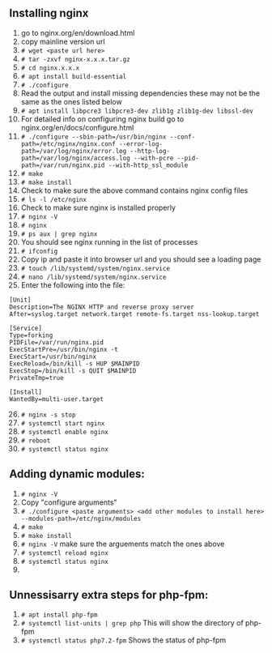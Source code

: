 ## Installing nginx
1.  go to nginx.org/en/download.html
2.  copy mainline version url
3.  ```# wget <paste url here>```
4.  ```# tar -zxvf nginx-x.x.x.tar.gz```
5.  ```# cd nginx.x.x.x```
6.  ```# apt install build-essential```
7.  ```# ./configure```
8.  Read the output and install missing dependencies these may not be the same as the ones listed below
9.  ```# apt install libpcre3 libpcre3-dev zlib1g zlib1g-dev libssl-dev```
10. For detailed info on configuring nginx build go to nginx.org/en/docs/configure.html 
11. ```# ./configure --sbin-path=/usr/bin/nginx --conf-path=/etc/nginx/nginx.conf --error-log-path=/var/log/nginx/error.log --http-log-path=/var/log/nginx/access.log --with-pcre --pid-path=/var/run/nginx.pid --with-http_ssl_module```
12. ```# make```
13. ```# make install```
14. Check to make sure the above command contains nginx config files
15. ```# ls -l /etc/nginx```
16. Check to make sure nginx is installed properly
17. ```# nginx -V```
18. ```# nginx```
19. ```# ps aux | grep nginx```
20. You should see nginx running in the list of processes
21. ```# ifconfig```
22. Copy ip and paste it into browser url and you should see a loading page
23. ```# touch /lib/systemd/system/nginx.service```
24. ```# nano /lib/systemd/system/nginx.service```
25. Enter the following into the file:
```
[Unit]
Description=The NGINX HTTP and reverse proxy server
After=syslog.target network.target remote-fs.target nss-lookup.target

[Service]
Type=forking
PIDFile=/var/run/nginx.pid
ExecStartPre=/usr/bin/nginx -t
ExecStart=/usr/bin/nginx
ExecReload=/bin/kill -s HUP $MAINPID
ExecStop=/bin/kill -s QUIT $MAINPID
PrivateTmp=true

[Install]
WantedBy=multi-user.target
```
26. ```# nginx -s stop```
27. ```# systemctl start nginx```
28. ```# systemctl enable nginx```
29. ```# reboot```
30. ```# systemctl status nginx```

## Adding dynamic modules:
1.  ```# nginx -V```
2.  Copy "configure arguments"
3.  ```# ./configure <paste arguments> <add other modules to install here>  --modules-path=/etc/nginx/modules```
4.  ```# make```
5.  ```# make install```
6.  ```# nginx -V``` make sure the arguements match the ones above
7.  ```# systemctl reload nginx```
8.  ```# systemctl status nginx```
9.  

## Unnessisarry extra steps for php-fpm:
1.  ```# apt install php-fpm```
2.  ```# systemctl list-units | grep php``` This will show the directory of php-fpm
3.  ```# systemctl status php7.2-fpm``` Shows the status of php-fpm